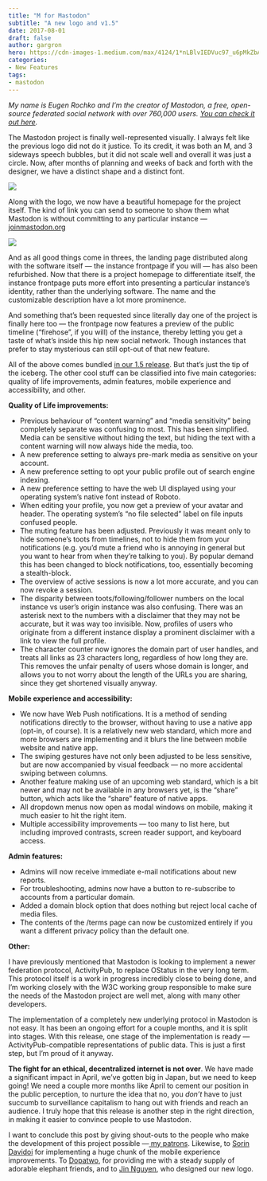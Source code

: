 ```yaml
---
title: "M for Mastodon"
subtitle: "A new logo and v1.5"
date: 2017-08-01
draft: false
author: gargron
hero: https://cdn-images-1.medium.com/max/4124/1*nLBlvIEDVuc97_u6pMkZbA.jpeg
categories:
- New Features
tags:
- mastodon
---
```


*My name is Eugen Rochko and I’m the creator of Mastodon, a free, open-source federated social network with over 760,000 users. [You can check it out here](https://joinmastodon.org).*

The Mastodon project is finally well-represented visually. I always felt like the previous logo did not do it justice. To its credit, it was both an M, and 3 sideways speech bubbles, but it did not scale well and overall it was just a circle. Now, after months of planning and weeks of back and forth with the designer, we have a distinct shape and a distinct font.

![](https://cdn-images-1.medium.com/max/3318/1*LG72b92ZTWP9Ki8eHYh7Rg.jpeg)

Along with the logo, we now have a beautiful homepage for the project itself. The kind of link you can send to someone to show them what Mastodon is without committing to any particular instance — [joinmastodon.org](https://joinmastodon.org)

![](https://cdn-images-1.medium.com/max/2000/1*t52d6kXeB9ydAe8JLcUUjw.png)

And as all good things come in threes, the landing page distributed along with the software itself — the instance frontpage if you will — has also been refurbished. Now that there is a project homepage to differentiate itself, the instance frontpage puts more effort into presenting a particular instance’s identity, rather than the underlying software. The name and the customizable description have a lot more prominence.

And something that’s been requested since literally day one of the project is finally here too — the frontpage now features a preview of the public timeline (“firehose”, if you will) of the instance, thereby letting you get a taste of what’s inside this hip new social network. Though instances that prefer to stay mysterious can still opt-out of that new feature.

All of the above comes bundled [in our 1.5 release](https://github.com/tootsuite/mastodon/releases). But that’s just the tip of the iceberg. The other cool stuff can be classified into five main categories: quality of life improvements, admin features, mobile experience and accessibility, and other.

**Quality of Life improvements:**

* Previous behaviour of “content warning” and “media sensitivity” being completely separate was confusing to most. This has been simplified. Media can be sensitive without hiding the text, but hiding the text with a content warning will now always hide the media, too.
* A new preference setting to always pre-mark media as sensitive on your account.
* A new preference setting to opt your public profile out of search engine indexing.
* A new preference setting to have the web UI displayed using your operating system’s native font instead of Roboto.
* When editing your profile, you now get a preview of your avatar and header. The operating system’s “no file selected” label on file inputs confused people.
* The muting feature has been adjusted. Previously it was meant only to hide someone’s toots from timelines, not to hide them from your notifications (e.g. you’d mute a friend who is annoying in general but you want to hear from when they’re talking to you). By popular demand this has been changed to block notifications, too, essentially becoming a stealth-block.
* The overview of active sessions is now a lot more accurate, and you can now revoke a session.
* The disparity between toots/following/follower numbers on the local instance vs user’s origin instance was also confusing. There was an asterisk next to the numbers with a disclaimer that they may not be accurate, but it was way too invisible. Now, profiles of users who originate from a different instance display a prominent disclaimer with a link to view the full profile.
* The character counter now ignores the domain part of user handles, and treats all links as 23 characters long, regardless of how long they are. This removes the unfair penalty of users whose domain is longer, and allows you to not worry about the length of the URLs you are sharing, since they get shortened visually anyway.

**Mobile experience and accessibility:**

* We now have Web Push notifications. It is a method of sending notifications directly to the browser, without having to use a native app (opt-in, of course). It is a relatively new web standard, which more and more browsers are implementing and it blurs the line between mobile website and native app.
* The swiping gestures have not only been adjusted to be less sensitive, but are now accompanied by visual feedback — no more accidental swiping between columns.
* Another feature making use of an upcoming web standard, which is a bit newer and may not be available in any browsers yet, is the “share” button, which acts like the “share” feature of native apps.
* All dropdown menus now open as modal windows on mobile, making it much easier to hit the right item.
* Multiple accessibility improvements — too many to list here, but including improved contrasts, screen reader support, and keyboard access.

**Admin features:**

* Admins will now receive immediate e-mail notifications about new reports.
* For troubleshooting, admins now have a button to re-subscribe to accounts from a particular domain.
* Added a domain block option that does nothing but reject local cache of media files.
* The contents of the /terms page can now be customized entirely if you want a different privacy policy than the default one.

**Other:**

I have previously mentioned that Mastodon is looking to implement a newer federation protocol, ActivityPub, to replace OStatus in the very long term. This protocol itself is a work in progress incredibly close to being done, and I’m working closely with the W3C working group responsible to make sure the needs of the Mastodon project are well met, along with many other developers.

The implementation of a completely new underlying protocol in Mastodon is not easy. It has been an ongoing effort for a couple months, and it is split into stages. With this release, one stage of the implementation is ready — ActivityPub-compatible representations of public data. This is just a first step, but I’m proud of it anyway.

**The fight for an ethical, decentralized internet is not over**. We have made a significant impact in April, we’ve gotten big in Japan, but we need to keep going! We need a couple more months like April to cement our position in the public perception, to nurture the idea that no, you *don’t* have to just succumb to surveillance capitalism to hang out with friends and reach an audience. I truly hope that this release is another step in the right direction, in making it easier to convince people to use Mastodon.

I want to conclude this post by giving shout-outs to the people who make the development of this project possible —[ my patrons](https://github.com/tootsuite/documentation/blob/master/Contributing-to-Mastodon/Sponsors.md). Likewise, to [Sorin Davidoi](https://toot.cafe/@sorin) for implementing a huge chunk of the mobile experience improvements. To [Dopatwo](http://patreon.com/dopatwo), for providing me with a steady supply of adorable elephant friends, and to [Jin Nguyen](http://www.jin-nguyen-portfolio.com/), who designed our new logo.
